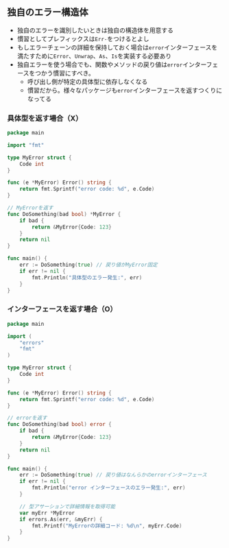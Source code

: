## 独自のエラー構造体

- 独自のエラーを識別したいときは独自の構造体を用意する
- 慣習としてプレフィックスは`Err-`をつけるとよし
- もしエラーチェーンの詳細を保持しておく場合は`error`インターフェースを満たすために`Error`、`Unwrap`、`As`、`Is`を実装する必要あり
- 独自エラーを使う場合でも、関数やメソッドの戻り値は`error`インターフェースをつかう慣習にすべき。
  - 呼び出し側が特定の具体型に依存しなくなる
  - 慣習だから。様々なパッケージも`error`インターフェースを返すつくりになってる


### 具体型を返す場合（X）

```go
package main

import "fmt"

type MyError struct {
	Code int
}

func (e *MyError) Error() string {
	return fmt.Sprintf("error code: %d", e.Code)
}

// MyErrorを返す
func DoSomething(bad bool) *MyError {
	if bad {
		return &MyError{Code: 123}
	}
	return nil
}

func main() {
	err := DoSomething(true) // 戻り値がMyError固定
	if err != nil {
		fmt.Println("具体型のエラー発生:", err)
	}
}
```


### インターフェースを返す場合（O）

```go
package main

import (
	"errors"
	"fmt"
)

type MyError struct {
	Code int
}

func (e *MyError) Error() string {
	return fmt.Sprintf("error code: %d", e.Code)
}

// errorを返す
func DoSomething(bad bool) error {
	if bad {
		return &MyError{Code: 123}
	}
	return nil
}

func main() {
	err := DoSomething(true) // 戻り値はなんらかのerrorインターフェース
	if err != nil {
		fmt.Println("error インターフェースのエラー発生:", err)
	}

	// 型アサーションで詳細情報を取得可能
	var myErr *MyError
	if errors.As(err, &myErr) {
		fmt.Printf("MyErrorの詳細コード: %d\n", myErr.Code)
	}
}
```
